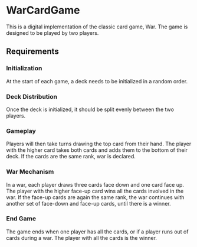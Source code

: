# WarCardGame
This is a digital implementation of the classic card game, War. The game is designed to be played by two players.

## Requirements

### Initialization
At the start of each game, a deck needs to be initialized in a random order.

### Deck Distribution
Once the deck is initialized, it should be split evenly between the two players.

### Gameplay
Players will then take turns drawing the top card from their hand. The player with the higher card takes both cards and adds them to the bottom of their deck. If the cards are the same rank, war is declared.

### War Mechanism 
In a war, each player draws three cards face down and one card face up. The player with the higher face-up card wins all the cards involved in the war. If the face-up cards are again the same rank, the war continues with another set of face-down and face-up cards, until there is a winner.

### End Game 
The game ends when one player has all the cards, or if a player runs out of cards during a war. The player with all the cards is the winner.